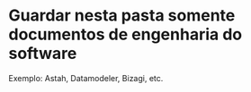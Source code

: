 # Guardar nesta pasta somente documentos de engenharia do software
Exemplo: Astah, Datamodeler, Bizagi, etc.

